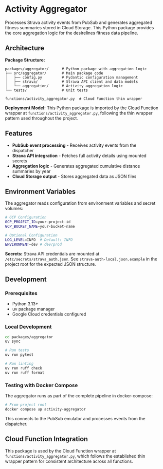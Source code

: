# Activity Aggregator

Processes Strava activity events from PubSub and generates aggregated fitness summaries stored in Cloud Storage. This Python package provides the core aggregation logic for the desirelines fitness data pipeline.

## Architecture

**Package Structure:**
```
packages/aggregator/      # Python package with aggregation logic
├── src/aggregator/       # Main package code
│   ├── config.py         # Pydantic configuration management
│   ├── strava/           # Strava API client and data models
│   └── aggregation/      # Activity aggregation logic
└── tests/                # Unit tests

functions/activity_aggregator.py  # Cloud Function thin wrapper
```

**Deployment Model:**
This Python package is imported by the Cloud Function wrapper at `functions/activity_aggregator.py`, following the thin wrapper pattern used throughout the project.

## Features

- **PubSub event processing** - Receives activity events from the dispatcher
- **Strava API integration** - Fetches full activity details using mounted secrets
- **Aggregation logic** - Generates aggregated cumulative distance summaries by year
- **Cloud Storage output** - Stores aggregated data as JSON files

## Environment Variables

The aggregator reads configuration from environment variables and secret volumes:

```bash
# GCP Configuration
GCP_PROJECT_ID=your-project-id
GCP_BUCKET_NAME=your-bucket-name

# Optional Configuration
LOG_LEVEL=INFO  # Default: INFO
ENVIRONMENT=dev # dev/prod
```

**Secrets:** Strava API credentials are mounted at `/etc/secrets/strava_auth.json`. See `strava-auth-local.json.example` in the project root for the expected JSON structure.

## Development

### Prerequisites
- Python 3.13+
- uv package manager
- Google Cloud credentials configured

### Local Development

```bash
cd packages/aggregator
uv sync

# Run tests
uv run pytest

# Run linting
uv run ruff check
uv run ruff format
```

### Testing with Docker Compose

The aggregator runs as part of the complete pipeline in docker-compose:

```bash
# From project root
docker compose up activity-aggregator
```

This connects to the PubSub emulator and processes events from the dispatcher.

## Cloud Function Integration

This package is used by the Cloud Function wrapper at `functions/activity_aggregator.py`, which follows the established thin wrapper pattern for consistent architecture across all functions.
